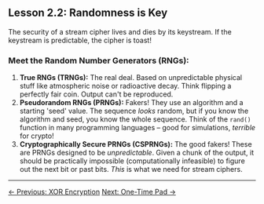 ## Lesson 2.2: Randomness is Key

The security of a stream cipher lives and dies by its keystream. If the keystream is predictable, the cipher is toast!

### Meet the Random Number Generators (RNGs):

1.  **True RNGs (TRNGs):** The real deal. Based on unpredictable physical stuff like atmospheric noise or radioactive decay. Think flipping a perfectly fair coin. Output can't be reproduced.
2.  **Pseudorandom RNGs (PRNGs):** Fakers! They use an algorithm and a starting 'seed' value. The sequence *looks* random, but if you know the algorithm and seed, you know the whole sequence. Think of the `rand()` function in many programming languages – good for simulations, *terrible* for crypto!
3.  **Cryptographically Secure PRNGs (CSPRNGs):** The good fakers! These are PRNGs designed to be *unpredictable*. Given a chunk of the output, it should be practically impossible (computationally infeasible) to figure out the next bit or past bits. *This* is what we need for stream ciphers.

---

<div class="page-navigation">
    <a href="ch02_xor.html" class="prev">← Previous: XOR Encryption</a>
    <a href="ch02_otp.html" class="next">Next: One-Time Pad →</a>
</div>

<script src="../scripts/main.js"></script>